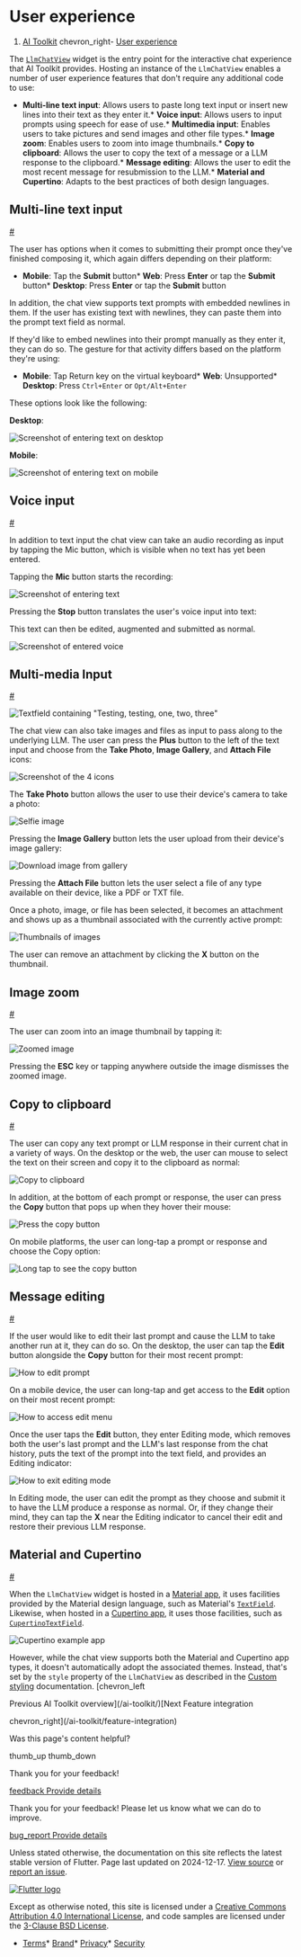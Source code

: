 User experience
===============

1. [AI Toolkit](/ai-toolkit) chevron\_right- [User experience](/ai-toolkit/user-experience)

The [`LlmChatView`](https://pub.dev/documentation/flutter_ai_toolkit/latest/flutter_ai_toolkit/LlmChatView-class.html) widget is the entry point for the interactive chat experience that AI Toolkit provides. Hosting an instance of the `LlmChatView` enables a number of user experience features that don't require any additional code to use:

* **Multi-line text input**: Allows users to paste long text input or insert new lines into their text as they enter it.* **Voice input**: Allows users to input prompts using speech for ease of use.* **Multimedia input**: Enables users to take pictures and send images and other file types.* **Image zoom**: Enables users to zoom into image thumbnails.* **Copy to clipboard**: Allows the user to copy the text of a message or a LLM response to the clipboard.* **Message editing**: Allows the user to edit the most recent message for resubmission to the LLM.* **Material and Cupertino**: Adapts to the best practices of both design languages.

Multi-line text input
---------------------

[#](#multi-line-text-input)

The user has options when it comes to submitting their prompt once they've finished composing it, which again differs depending on their platform:

* **Mobile**: Tap the **Submit** button* **Web**: Press **Enter** or tap the **Submit** button* **Desktop**: Press **Enter** or tap the **Submit** button

In addition, the chat view supports text prompts with embedded newlines in them. If the user has existing text with newlines, they can paste them into the prompt text field as normal.

If they'd like to embed newlines into their prompt manually as they enter it, they can do so. The gesture for that activity differs based on the platform they're using:

* **Mobile**: Tap Return key on the virtual keyboard* **Web**: Unsupported* **Desktop**: Press `Ctrl+Enter` or `Opt/Alt+Enter`

These options look like the following:

**Desktop**:

![Screenshot of entering text on desktop](/assets/images/docs/ai-toolkit/desktop-enter-text.png)

**Mobile**:

![Screenshot of entering text on mobile](/assets/images/docs/ai-toolkit/mobile-enter-text.png)

Voice input
-----------

[#](#voice-input)

In addition to text input the chat view can take an audio recording as input by tapping the Mic button, which is visible when no text has yet been entered.

Tapping the **Mic** button starts the recording:

![Screenshot of entering text](/assets/images/docs/ai-toolkit/enter-textfield.png)

Pressing the **Stop** button translates the user's voice input into text:

This text can then be edited, augmented and submitted as normal.

![Screenshot of entered voice](/assets/images/docs/ai-toolkit/enter-voice-into-textfield.png)

Multi-media Input
-----------------

[#](#multi-media-input)

![Textfield containing "Testing, testing, one, two, three"](/assets/images/docs/ai-toolkit/multi-media-testing-testing.png)

The chat view can also take images and files as input to pass along to the underlying LLM. The user can press the **Plus** button to the left of the text input and choose from the **Take Photo**, **Image Gallery**, and **Attach File** icons:

![Screenshot of the 4 icons](/assets/images/docs/ai-toolkit/multi-media-icons.png)

The **Take Photo** button allows the user to use their device's camera to take a photo:

![Selfie image](/assets/images/docs/ai-toolkit/selfie.png)

Pressing the **Image Gallery** button lets the user upload from their device's image gallery:

![Download image from gallery](/assets/images/docs/ai-toolkit/download-from-gallery.png)

Pressing the **Attach File** button lets the user select a file of any type available on their device, like a PDF or TXT file.

Once a photo, image, or file has been selected, it becomes an attachment and shows up as a thumbnail associated with the currently active prompt:

![Thumbnails of images](/assets/images/docs/ai-toolkit/image-thumbnails.png)

The user can remove an attachment by clicking the **X** button on the thumbnail.

Image zoom
----------

[#](#image-zoom)

The user can zoom into an image thumbnail by tapping it:

![Zoomed image](/assets/images/docs/ai-toolkit/image-zoom.png)

Pressing the **ESC** key or tapping anywhere outside the image dismisses the zoomed image.

Copy to clipboard
-----------------

[#](#copy-to-clipboard)

The user can copy any text prompt or LLM response in their current chat in a variety of ways. On the desktop or the web, the user can mouse to select the text on their screen and copy it to the clipboard as normal:

![Copy to clipboard](/assets/images/docs/ai-toolkit/copy-to-clipboard.png)

In addition, at the bottom of each prompt or response, the user can press the **Copy** button that pops up when they hover their mouse:

![Press the copy button](/assets/images/docs/ai-toolkit/chatbot-prompt.png)

On mobile platforms, the user can long-tap a prompt or response and choose the Copy option:

![Long tap to see the copy button](/assets/images/docs/ai-toolkit/long-tap-choose-copy.png)

Message editing
---------------

[#](#message-editing)

If the user would like to edit their last prompt and cause the LLM to take another run at it, they can do so. On the desktop, the user can tap the **Edit** button alongside the **Copy** button for their most recent prompt:

![How to edit prompt](/assets/images/docs/ai-toolkit/how-to-edit-prompt.png)

On a mobile device, the user can long-tap and get access to the **Edit** option on their most recent prompt:

![How to access edit menu](/assets/images/docs/ai-toolkit/accessing-edit-menu.png)

Once the user taps the **Edit** button, they enter Editing mode, which removes both the user's last prompt and the LLM's last response from the chat history, puts the text of the prompt into the text field, and provides an Editing indicator:

![How to exit editing mode](/assets/images/docs/ai-toolkit/how-to-exit-editing-mode.png)

In Editing mode, the user can edit the prompt as they choose and submit it to have the LLM produce a response as normal. Or, if they change their mind, they can tap the **X** near the Editing indicator to cancel their edit and restore their previous LLM response.

Material and Cupertino
----------------------

[#](#material-and-cupertino)

When the `LlmChatView` widget is hosted in a [Material app](https://api.flutter.dev/flutter/material/MaterialApp-class.html), it uses facilities provided by the Material design language, such as Material's [`TextField`](https://api.flutter.dev/flutter/material/TextField-class.html). Likewise, when hosted in a [Cupertino app](https://api.flutter.dev/flutter/cupertino/CupertinoApp-class.html), it uses those facilities, such as [`CupertinoTextField`](https://api.flutter.dev/flutter/cupertino/CupertinoTextField-class.html).

![Cupertino example app](/assets/images/docs/ai-toolkit/cupertino-chat-app.png)

However, while the chat view supports both the Material and Cupertino app types, it doesn't automatically adopt the associated themes. Instead, that's set by the `style` property of the `LlmChatView` as described in the [Custom styling](/ai-toolkit/feature-integration#custom-styling) documentation. [chevron\_left

Previous AI Toolkit overview](/ai-toolkit/)[Next Feature integration

chevron\_right](/ai-toolkit/feature-integration) 

Was this page's content helpful?

thumb\_up thumb\_down

Thank you for your feedback!

 [feedback Provide details](https://github.com/flutter/website/issues/new?template=1_page_issue.yml&&page-url=https://docs.flutter.dev/ai-toolkit/user-experience/&page-source=https://github.com/flutter/website/tree/main/src/content/ai-toolkit/user-experience.md)

Thank you for your feedback! Please let us know what we can do to improve.

 [bug\_report Provide details](https://github.com/flutter/website/issues/new?template=1_page_issue.yml&&page-url=https://docs.flutter.dev/ai-toolkit/user-experience/&page-source=https://github.com/flutter/website/tree/main/src/content/ai-toolkit/user-experience.md)

Unless stated otherwise, the documentation on this site reflects the latest stable version of Flutter. Page last updated on 2024-12-17. [View source](https://github.com/flutter/website/tree/main/src/content/ai-toolkit/user-experience.md) or [report an issue](https://github.com/flutter/website/issues/new?template=1_page_issue.yml&&page-url=https://docs.flutter.dev/ai-toolkit/user-experience/&page-source=https://github.com/flutter/website/tree/main/src/content/ai-toolkit/user-experience.md "Report an issue with this page").

[![Flutter logo](/assets/images/branding/flutter/logo+text/horizontal/white.svg)](https://flutter.dev)

Except as otherwise noted, this site is licensed under a [Creative Commons Attribution 4.0 International License](https://creativecommons.org/licenses/by/4.0/), and code samples are licensed under the [3-Clause BSD License](https://opensource.org/licenses/BSD-3-Clause).

* [Terms](/tos "Terms of use")* [Brand](/brand "Brand usage guidelines")* [Privacy](https://policies.google.com/privacy "Privacy policy")* [Security](/security "Security philosophy and practices")

   